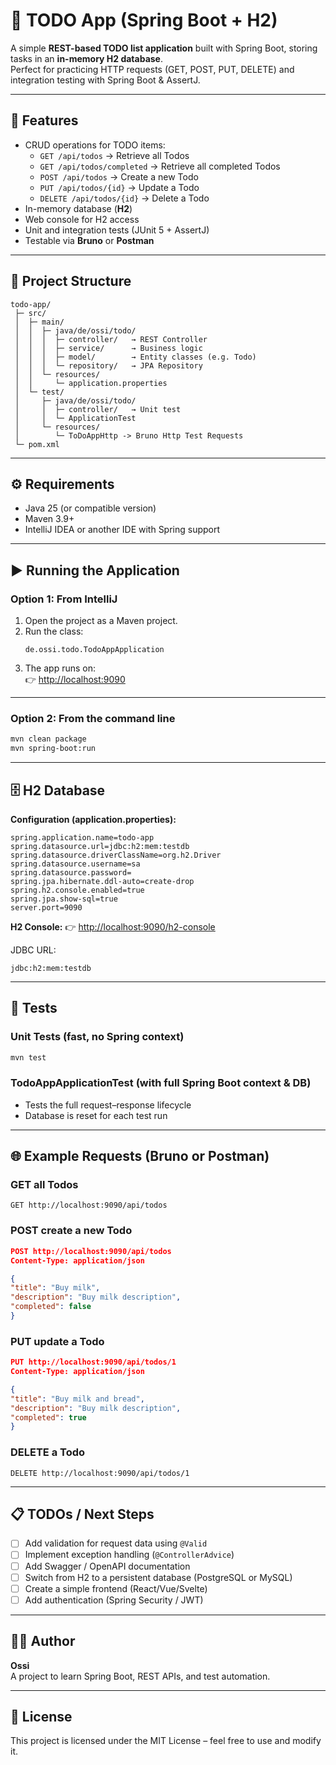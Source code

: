 # 📝 TODO App (Spring Boot + H2)

A simple **REST-based TODO list application** built with Spring Boot, storing tasks in an **in-memory H2 database**.  
Perfect for practicing HTTP requests (GET, POST, PUT, DELETE) and integration testing with Spring Boot & AssertJ.

---

## 🚀 Features

- CRUD operations for TODO items:
    - `GET /api/todos` → Retrieve all Todos
    - `GET /api/todos/completed` → Retrieve all completed Todos
    - `POST /api/todos` → Create a new Todo
    - `PUT /api/todos/{id}` → Update a Todo
    - `DELETE /api/todos/{id}` → Delete a Todo
- In-memory database (**H2**)
- Web console for H2 access
- Unit and integration tests (JUnit 5 + AssertJ)
- Testable via **Bruno** or **Postman**

---

## 🧱 Project Structure

```
todo-app/
 ├─ src/
 │  ├─ main/
 │  │  ├─ java/de/ossi/todo/
 │  │  │  ├─ controller/   → REST Controller
 │  │  │  ├─ service/      → Business logic
 │  │  │  ├─ model/        → Entity classes (e.g. Todo)
 │  │  │  └─ repository/   → JPA Repository
 │  │  └─ resources/
 │  │     └─ application.properties
 │  └─ test/
 │     ├─ java/de/ossi/todo/
 │     │  ├─ controller/   → Unit test
 │     │  └─ ApplicationTest
 │     └─ resources/
 │        └─ ToDoAppHttp -> Bruno Http Test Requests
 └─ pom.xml
```

---

## ⚙️ Requirements

- Java 25 (or compatible version)
- Maven 3.9+
- IntelliJ IDEA or another IDE with Spring support

---

## ▶️ Running the Application

### **Option 1: From IntelliJ**

1. Open the project as a Maven project.
2. Run the class:
   ```
   de.ossi.todo.TodoAppApplication
   ```
3. The app runs on:  
   👉 [http://localhost:9090](http://localhost:9090)

---

### **Option 2: From the command line**

```bash
mvn clean package
mvn spring-boot:run
```

---

## 🗄️ H2 Database

**Configuration (application.properties):**

```properties
spring.application.name=todo-app
spring.datasource.url=jdbc:h2:mem:testdb
spring.datasource.driverClassName=org.h2.Driver
spring.datasource.username=sa
spring.datasource.password=
spring.jpa.hibernate.ddl-auto=create-drop
spring.h2.console.enabled=true
spring.jpa.show-sql=true
server.port=9090
```

**H2 Console:**
👉 [http://localhost:9090/h2-console](http://localhost:9090/h2-console)

JDBC URL:

```
jdbc:h2:mem:testdb
```

---

## 🧪 Tests

### Unit Tests (fast, no Spring context)

```bash
mvn test
```

### TodoAppApplicationTest (with full Spring Boot context & DB)

- Tests the full request–response lifecycle
- Database is reset for each test run

---

## 🌐 Example Requests (Bruno or Postman)

### GET all Todos

```
GET http://localhost:9090/api/todos
```

### POST create a new Todo

```json
POST http://localhost:9090/api/todos
Content-Type: application/json

{
"title": "Buy milk",
"description": "Buy milk description",
"completed": false
}
```

### PUT update a Todo

```json
PUT http://localhost:9090/api/todos/1
Content-Type: application/json

{
"title": "Buy milk and bread",
"description": "Buy milk description",
"completed": true
}
```

### DELETE a Todo

```
DELETE http://localhost:9090/api/todos/1
```

---

## 📋 TODOs / Next Steps

- [ ] Add validation for request data using `@Valid`
- [ ] Implement exception handling (`@ControllerAdvice`)
- [ ] Add Swagger / OpenAPI documentation
- [ ] Switch from H2 to a persistent database (PostgreSQL or MySQL)
- [ ] Create a simple frontend (React/Vue/Svelte)
- [ ] Add authentication (Spring Security / JWT)

---

## 👨‍💻 Author

**Ossi**  
A project to learn Spring Boot, REST APIs, and test automation.

---

## 🧾 License

This project is licensed under the MIT License – feel free to use and modify it.

